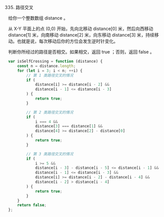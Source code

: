 335. 路径交叉

给你一个整数数组 distance 。

从 X-Y 平面上的点 (0,0) 开始，先向北移动 distance[0] 米，然后向西移动 distance[1] 米，向南移动 distance[2] 米，向东移动 distance[3] 米，持续移动。也就是说，每次移动后你的方位会发生逆时针变化。

判断你所经过的路径是否相交。如果相交，返回 true ；否则，返回 false 。

```js
var isSelfCrossing = function (distance) {
    const n = distance.length;
    for (let i = 3; i < n; ++i) {
        // 第 1 类路径交叉的情况
        if (
            distance[i] >= distance[i - 2] &&
            distance[i - 1] <= distance[i - 3]
        ) {
            return true;
        }

        // 第 2 类路径交叉的情况
        if (
            i === 4 &&
            distance[3] === distance[1] &&
            distance[4] >= distance[2] - distance[0]
        ) {
            return true;
        }

        // 第 3 类路径交叉的情况
        if (
            i >= 5 &&
            distance[i - 3] - distance[i - 5] <= distance[i - 1] &&
            distance[i - 1] <= distance[i - 3] &&
            distance[i] >= distance[i - 2] - distance[i - 4] &&
            distance[i - 2] > distance[i - 4]
        ) {
            return true;
        }
    }
    return false;
};
```

